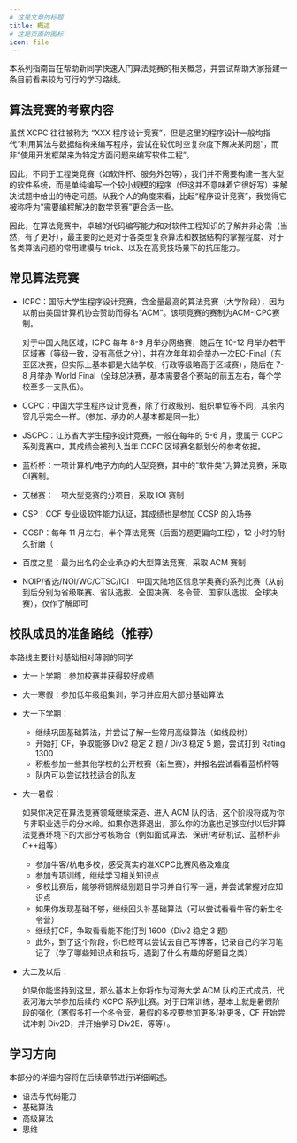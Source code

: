 ```yaml
---
# 这是文章的标题
title: 概述
# 这是页面的图标
icon: file
---
```


<!-- more -->

本系列指南旨在帮助新同学快速入门算法竞赛的相关概念，并尝试帮助大家搭建一条目前看来较为可行的学习路线。

## 算法竞赛的考察内容

虽然 XCPC 往往被称为 “XXX 程序设计竞赛”，但是这里的程序设计一般均指代“利用算法与数据结构来编写程序，尝试在较优时空复杂度下解决某问题”，而非“使用开发框架来为特定方面问题来编写软件工程”。

因此，不同于工程类竞赛（如软件杯、服务外包等），我们并不需要构建一套大型的软件系统，而是单纯编写一个较小规模的程序（但这并不意味着它很好写）来解决试题中给出的特定问题。从我个人的角度来看，比起“程序设计竞赛”，我觉得它被称呼为“需要编程解决的数学竞赛”更合适一些。

因此，在算法竞赛中，卓越的代码编写能力和对软件工程知识的了解并非必需（当然，有了更好），最主要的还是对于各类型复杂算法和数据结构的掌握程度、对于各类算法问题的常用建模与 trick、以及在高竞技场景下的抗压能力。

## 常见算法竞赛

* ICPC：国际大学生程序设计竞赛，含金量最高的算法竞赛（大学阶段），因为以前由美国计算机协会赞助而得名“ACM”。该项竞赛的赛制为ACM-ICPC赛制。

  对于中国大陆区域，ICPC 每年 8-9 月举办网络赛，随后在 10-12 月举办若干区域赛（等级一致，没有高低之分），并在次年年初会举办一次EC-Final（东亚区决赛，但实际上基本都是大陆学校，行政等级略高于区域赛），随后在 7-8 月举办 World Final（全球总决赛，基本需要各个赛站的前五左右，每个学校至多一支队伍）。

* CCPC：中国大学生程序设计竞赛，除了行政级别、组织单位等不同，其余内容几乎完全一样。（参加、承办的人基本都是同一批）

* JSCPC：江苏省大学生程序设计竞赛，一般在每年的 5-6 月，隶属于 CCPC 系列竞赛中，其成绩会被列入当年 CCPC 区域赛名额划分的参考依据。

* 蓝桥杯：一项计算机/电子方向的大型竞赛，其中的“软件类”为算法竞赛，采取OI赛制。

* 天梯赛：一项大型竞赛的分项目，采取 IOI 赛制

* CSP：CCF 专业级软件能力认证，其成绩也是参加 CCSP 的入场券

* CCSP：每年 11 月左右，半个算法竞赛（后面的题更偏向工程），12 小时的耐久折磨（

* 百度之星：最为出名的企业承办的大型算法竞赛，采取 ACM 赛制

* NOIP/省选/NOI/WC/CTSC/IOI：中国大陆地区信息学奥赛的系列比赛（从前到后分别为省级联赛、省队选拔、全国决赛、冬令营、国家队选拔、全球决赛），仅作了解即可

## 校队成员的准备路线（推荐）

本路线主要针对基础相对薄弱的同学

* 大一上学期：参加校赛并获得较好成绩

* 大一寒假：参加低年级组集训，学习并应用大部分基础算法

* 大一下学期：

  * 继续巩固基础算法，并尝试了解一些常用高级算法（如线段树）
  * 开始打 CF，争取能够 Div2 稳定 2 题 / Div3 稳定 5 题，尝试打到 Rating 1300
  * 积极参加一些其他学校的公开校赛（新生赛），并报名尝试看看蓝桥杯等
  * 队内可以尝试找找适合的队友

* 大一暑假：

  如果你决定在算法竞赛领域继续深造、进入 ACM 队的话，这个阶段将成为你与非职业选手的分水岭。如果你选择退出，那么你的功底也足够应付以后非算法竞赛环境下的大部分考核场合（例如面试算法、保研/考研机试、蓝桥杯非C++组等）

  * 参加牛客/杭电多校，感受真实的准XCPC比赛风格及难度
  * 参加专项训练，继续学习相关知识点
  * 多校比赛后，能够将铜牌级别题目学习并自行写一遍，并尝试掌握对应知识点
  * 如果你发现基础不够，继续回头补基础算法（可以尝试看看牛客的新生冬令营）
  * 继续打CF，争取看看能不能打到 1600（Div2 稳定 3 题）
  * 此外，到了这个阶段，你已经可以尝试去自己写博客，记录自己的学习笔记了（学了哪些知识点和技巧，遇到了什么有趣的好题目之类）

* 大二及以后：

  如果你能坚持到这里，那么基本上你将作为河海大学 ACM 队的正式成员，代表河海大学参加后续的 XCPC 系列比赛。对于日常训练，基本上就是暑假阶段的强化（寒假多打一个冬令营，暑假的多校要参加更多/补更多，CF 开始尝试冲刺 Div2D，并开始学习 Div2E，等等）。

## 学习方向

本部分的详细内容将在后续章节进行详细阐述。

* 语法与代码能力
* 基础算法
* 高级算法
* 思维
